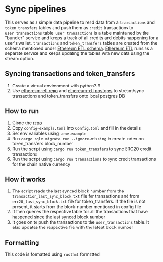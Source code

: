 # Sync pipelines
This serves as a simple data pipeline to read data from a `transactions` and `token_transfers` tables and push them as `credit` transactions to `user_transactions` table. `user_transactions` is a table maintained by the "bundler" service and keeps a track of all credits and debits happening for a user's wallet. `transactions` and `token_transfers` tables are created from the schema mentioned under [Ethereum ETL schema](https://github.com/blockchain-etl/ethereum-etl-postgres/tree/master/schema). [Ethereum ETL](https://github.com/blockchain-etl/ethereum-etl/) runs as a separate service and keeps updating the tables with new data using the stream option.</br>

## Syncing transactions and token_transfers
1. Create a virtual environment with python3.9
2. Use [ethereum-etl repo](https://github.com/blockchain-etl/ethereum-etl/) and [ethereum-etl postgres](https://github.com/blockchain-etl/ethereum-etl-postgres) to stream/sync transactions and token_transfers onto local postgres DB

## How to run
1. Clone the [repo](https://github.com/roverxio/toadplatform)
2. Copy `config-example.toml` into `Config.toml` and fill in the details
3. Set env variables using `.env.example`
4. Run `cargo sqlx migrate run --ignore-missing` to create index on token_transfers block_number
5. Run the script using `cargo run token_transfers` to sync ERC20 credit transactions
6. Run the script using `cargo run transactions` to sync credit transactions for the chain native currency

## How it works
1. The script reads the last synced block number from the `transaction_last_sync_block.txt` file for transactions and from `erc20_last_sync_block.txt` file for token_transfers. If the file is not present, it starts from the block-number mentioned in config file
2. It then queries the respective table for all the transactions that have happened since the last synced block number
3. It goes on to push the transactions to the `user_transactions` table. It also updates the respective file with the latest block number

## Formatting
This code is formatted using `rustfmt` formatted